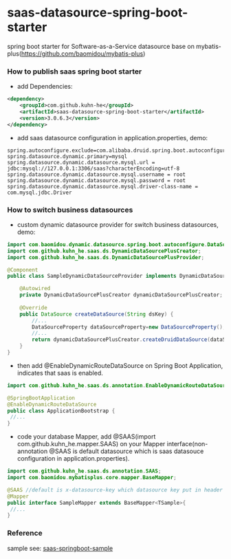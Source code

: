 # saas-datasource-spring-boot-starter
spring boot starter for Software-as-a-Service datasource base on mybatis-plus(https://github.com/baomidou/mybatis-plus)

### How to publish saas spring boot starter

+ add Dependencies:

```xml
<dependency>
    <groupId>com.github.kuhn-he</groupId>
    <artifactId>saas-datasource-spring-boot-starter</artifactId>
    <version>3.0.6.3</version>
</dependency>
```

+ add saas datasource configuration in application.properties, demo:

```
spring.autoconfigure.exclude=com.alibaba.druid.spring.boot.autoconfigure.DruidDataSourceAutoConfigure
spring.datasource.dynamic.primary=mysql
spring.datasource.dynamic.datasource.mysql.url = jdbc:mysql://127.0.0.1:3306/saas?characterEncoding=utf-8
spring.datasource.dynamic.datasource.mysql.username = root
spring.datasource.dynamic.datasource.mysql.password = root
spring.datasource.dynamic.datasource.mysql.driver-class-name = com.mysql.jdbc.Driver
```

### How to switch business datasources

+ custom dynamic datasource provider for switch business datasources, demo:

```java
import com.baomidou.dynamic.datasource.spring.boot.autoconfigure.DataSourceProperty;
import com.github.kuhn_he.saas.ds.DynamicDataSourcePlusCreator;
import com.github.kuhn_he.saas.ds.DynamicDataSourcePlusProvider;

@Component
public class SampleDynamicDataSourceProvider implements DynamicDataSourcePlusProvider {

	@Autowired
	private DynamicDataSourcePlusCreator dynamicDataSourcePlusCreator;
	
	@Override
	public DataSource createDataSource(String dsKey) {
		//...
		DataSourceProperty dataSourceProperty=new DataSourceProperty();
		//...
		return dynamicDataSourcePlusCreator.createDruidDataSource(dataSourceProperty);
	}
}
```

+ then add @EnableDynamicRouteDataSource on Spring Boot Application, indicates that saas is enabled.

```java
import com.github.kuhn_he.saas.ds.annotation.EnableDynamicRouteDataSource;

@SpringBootApplication
@EnableDynamicRouteDataSource
public class ApplicationBootstrap {
 //...
}
```

+ code your database Mapper, add @SAAS(import com.github.kuhn_he.mapper.SAAS) on your Mapper interface(non-annotation @SAAS is default datasource which is saas datasouce configuration in application.properties).

```java
import com.github.kuhn_he.saas.ds.annotation.SAAS;
import com.baomidou.mybatisplus.core.mapper.BaseMapper;

@SAAS //default is x-datasource-key which datasource key put in header or session. 
@Mapper
public interface SampleMapper extends BaseMapper<TSample>{
 //...
}
```

### Reference

sample see: [saas-springboot-sample](https://github.com/kuhn-he/saas-datasource-spring-boot-starter/tree/master/saas-springboot-sample)